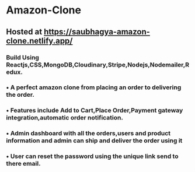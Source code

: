 # Amazon-Clone

## Hosted at https://saubhagya-amazon-clone.netlify.app/

### Build Using Reactjs,CSS,MongoDB,Cloudinary,Stripe,Nodejs,Nodemailer,Redux.

### • A perfect amazon clone from placing an order to delivering the order.

### • Features include Add to Cart,Place Order,Payment gateway integration,automatic order notification.

### • Admin dashboard with all the orders,users and product information and admin can ship and deliver the order using it

### • User can reset the password using the unique link send to there email.
